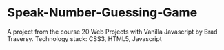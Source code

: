 # Speak-Number-Guessing-Game
A project from the course 20 Web Projects with Vanilla Javascript by Brad Traversy. Technology stack: CSS3, HTML5, Javascript
